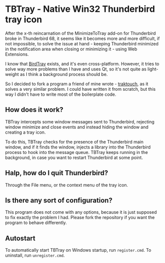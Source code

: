TBTray - Native Win32 Thunderbird tray icon
===========================================

After the x-th reincarnation of the MinimizeToTray add-on for Thunderbird broke in Thunderbird 68,
it seems like it becomes more and more difficult, if not impossible, to solve the issue at hand -
keeping Thunderbird minimized in the notification area when closing or minimizing it -
using Web Extensions.

I know that [BirdTray](https://github.com/gyunaev/birdtray) exists, and it's even cross-platform.
However, it tries to solve way more problems than I have and uses Qt, so it's not
quite as light-weight as I think a background process should be.

So I decided to fork a program a friend of mine wrote - [traktouch](https://github.com/dop3j0e/traktouch),
as it solves a very similar problem. I could have written it from scratch, but
this way I didn't have to write most of the boilerplate code.

How does it work?
-----------------

TBTray intercepts some window messages sent to Thunderbird, rejecting window
minimize and close events and instead hiding the window and creating a tray icon.

To do this, TBTray checks for the presence of the Thunderbird main window, and if
it finds the window, injects a library into the Thunderbird process to hook into
the message queue. TBTray keeps running in the background, in case you want to
restart Thunderbird at some point.

Halp, how do I quit Thunderbird?
--------------------------------

Through the File menu, or the context menu of the tray icon.

Is there any sort of configuration?
-----------------------------------

This program does not come with any options, because it is just supposed to fix
exactly the problem I had. Please fork the repository if you want the program to
behave differently. 

Autostart
---------

To automatically start TBTray on Windows startup, run `register.cmd`.
To uninstall, run `unregister.cmd`. 